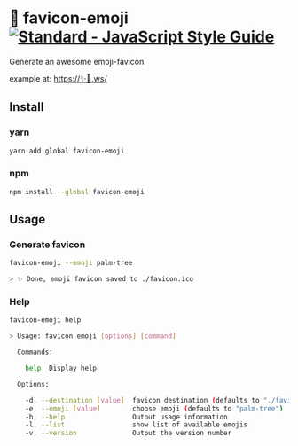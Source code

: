 # :palm_tree: favicon-emoji [![Standard - JavaScript Style Guide](https://img.shields.io/badge/code_style-standard-brightgreen.svg)](https://standardjs.com)


Generate an awesome emoji-favicon

example at: [https://✨🌴.ws/](https://xn--0ci2518m.ws/)

## Install

### yarn
```sh
yarn add global favicon-emoji
```

### npm
```sh
npm install --global favicon-emoji
```

## Usage

### Generate favicon
```sh
favicon-emoji --emoji palm-tree

> ✨ Done, emoji favicon saved to ./favicon.ico
```

### Help

```sh
favicon-emoji help

> Usage: favicon emoji [options] [command]

  Commands:

    help  Display help

  Options:

    -d, --destination [value]  favicon destination (defaults to "./favicon.ico")
    -e, --emoji [value]        choose emoji (defaults to "palm-tree")
    -h, --help                 Output usage information
    -l, --list                 show list of available emojis
    -v, --version              Output the version number
```
